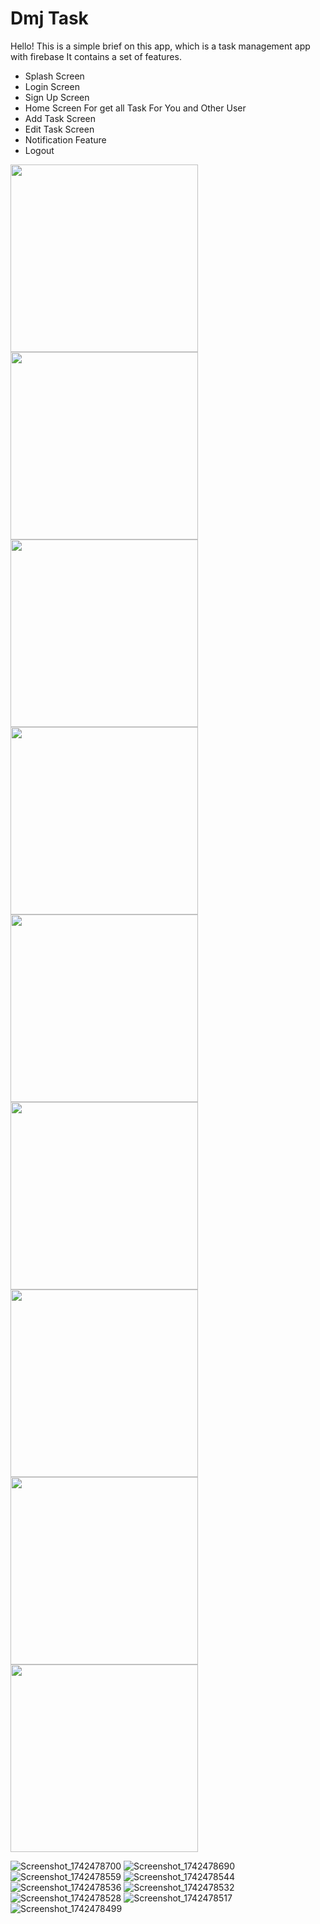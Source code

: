 # Dmj Task
Hello! This is a simple brief on this app, which is a task management app with firebase
It contains a set of features.

 - Splash Screen
 - Login Screen 
 - Sign Up Screen 
 - Home Screen For get all Task For You and Other User 
 - Add Task Screen 
 - Edit Task Screen 
 - Notification Feature 
 - Logout

<div>
 <img src="https://github.com/user-attachments/assets/cc1d74cb-7494-4dbd-95d3-808647631a08.png" width = 300 , hight = 300> 
<img src="https://github.com/user-attachments/assets/b91e6720-1819-4486-ac54-0f1391939b9b.png" width = 300 , hight = 300> 
<img src="https://github.com/user-attachments/assets/68342f24-e786-4fe8-a29e-eead31f23e31" width = 300 , hight = 300> 
<img src="https://github.com/user-attachments/assets/75025bb0-a19a-4750-94b9-ff67d3491310.png" width = 300 , hight = 300> 
<img src="https://github.com/user-attachments/assets/b2092afb-318e-4c25-981a-c9e68a90aeac.png" width = 300 , hight = 300> 
<img src="https://github.com/user-attachments/assets/a3a81e6d-f646-4887-8767-508f3eb66763.png" width = 300 , hight = 300> 
</div>
<div>
<img src="https://github.com/user-attachments/assets/0bfe0c11-0e0a-43c2-85a8-de924dea6e1f.png" width = 300 , hight = 300> 
<img src="https://github.com/user-attachments/assets/4f789a17-93f6-43ad-a07c-fc62ab70bf79.png" width = 300 , hight = 300> 
<img src="https://github.com/user-attachments/assets/0000ae2d-dfee-4388-be15-d58184599c29.png" width = 300 , hight = 300> 
</div>

![Screenshot_1742478700](https://github.com/user-attachments/assets/cc1d74cb-7494-4dbd-95d3-808647631a08)
![Screenshot_1742478690](https://github.com/user-attachments/assets/b91e6720-1819-4486-ac54-0f1391939b9b)
![Screenshot_1742478559](https://github.com/user-attachments/assets/68342f24-e786-4fe8-a29e-eead31f23e31)
![Screenshot_1742478544](https://github.com/user-attachments/assets/75025bb0-a19a-4750-94b9-ff67d3491310)
![Screenshot_1742478536](https://github.com/user-attachments/assets/b2092afb-318e-4c25-981a-c9e68a90aeac)
![Screenshot_1742478532](https://github.com/user-attachments/assets/a3a81e6d-f646-4887-8767-508f3eb66763)
![Screenshot_1742478528](https://github.com/user-attachments/assets/0bfe0c11-0e0a-43c2-85a8-de924dea6e1f)
![Screenshot_1742478517](https://github.com/user-attachments/assets/4f789a17-93f6-43ad-a07c-fc62ab70bf79)
![Screenshot_1742478499](https://github.com/user-attachments/assets/0000ae2d-dfee-4388-be15-d58184599c29)
